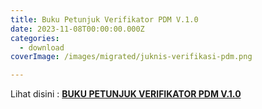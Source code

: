 ```yaml
---
title: Buku Petunjuk Verifikator PDM V.1.0
date: 2023-11-08T00:00:00.000Z
categories:
  - download
coverImage: /images/migrated/juknis-verifikasi-pdm.png

---
```


Lihat disini : [**BUKU PETUNJUK VERIFIKATOR PDM V.1.0**](https://bkd.nttprov.go.id/web/wp-content/uploads/2023/11/BUKU-PETUNJUK-VERIFIKATOR-PDM-V.1.0.pdf)
